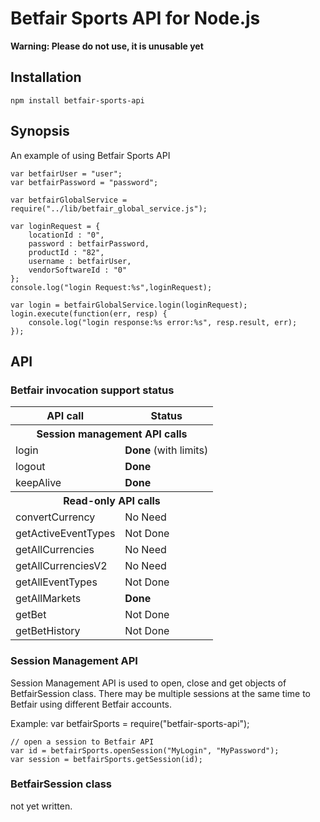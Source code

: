 Betfair Sports API for Node.js
===========================

**Warning: Please do not use, it is unusable yet**

Installation
------------

    npm install betfair-sports-api
    

Synopsis
--------

An example of using Betfair Sports API
        
    var betfairUser = "user";
    var betfairPassword = "password";
    
    var betfairGlobalService = require("../lib/betfair_global_service.js");
    
    var loginRequest = {
        locationId : "0",
        password : betfairPassword,
        productId : "82",
        username : betfairUser,
        vendorSoftwareId : "0"
    };
    console.log("login Request:%s",loginRequest);
    
    var login = betfairGlobalService.login(loginRequest);
    login.execute(function(err, resp) {
        console.log("login response:%s error:%s", resp.result, err);
    });
    

API
---

### Betfair invocation support status ###

<table cellspacing=1 cellpadding=1>
    <tr><th>API call</th><th>Status</th></tr>
    <tr><th colspan=2>Session management API calls</th></tr>
    <tr><td>login</td><td><b>Done</b> (with limits)</td></tr>
    <tr><td>logout</td><td><b>Done</b></td></tr>
    <tr><td>keepAlive</td><td><b>Done</b></td></tr>
    <tr><th colspan=2>Read-only API calls</th></tr>
    <tr><td>convertCurrency</td><td>No Need</td></tr>
    <tr><td>getActiveEventTypes</td><td>Not Done</td></tr>
    <tr><td>getAllCurrencies</td><td>No Need</td></tr>
    <tr><td>getAllCurrenciesV2</td><td>No Need</td></tr>
    <tr><td>getAllEventTypes</td><td>Not Done</td></tr>
    <tr><td>getAllMarkets</td><td><b>Done</b></td></tr>
    <tr><td>getBet</td><td>Not Done</td></tr>
    <tr><td>getBetHistory</td><td>Not Done</td></tr>
</table>

### Session Management API ###

Session Management API is used to open, close and get objects of BetfairSession class. 
There may be multiple sessions at the same time to Betfair using different Betfair accounts. 


Example:
    var betfairSports = require("betfair-sports-api");
    
    // open a session to Betfair API
    var id = betfairSports.openSession("MyLogin", "MyPassword");
    var session = betfairSports.getSession(id);
    
### BetfairSession class ###

not yet written.

    




